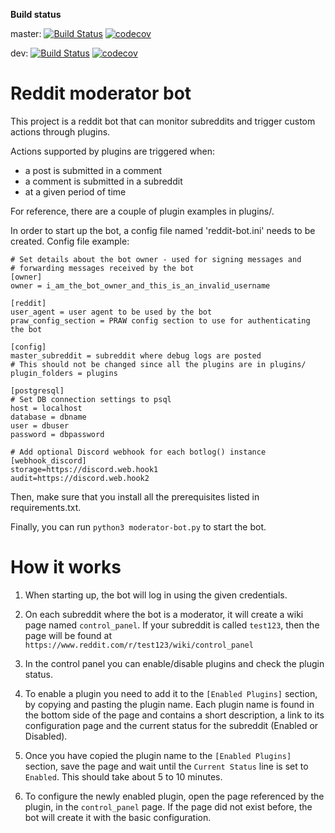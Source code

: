 **Build status**

master: [![Build Status](https://travis-ci.com/gc-plp/reddit-moderator-bot.svg?branch=master)](https://travis-ci.com/gc-plp/reddit-moderator-bot) [![codecov](https://codecov.io/gh/gc-plp/reddit-moderator-bot/branch/master/graph/badge.svg)](https://codecov.io/gh/gc-plp/reddit-moderator-bot)

dev: [![Build Status](https://travis-ci.com/gc-plp/reddit-moderator-bot.svg?branch=dev)](https://travis-ci.com/gc-plp/reddit-moderator-bot) [![codecov](https://codecov.io/gh/gc-plp/reddit-moderator-bot/branch/dev/graph/badge.svg)](https://codecov.io/gh/gc-plp/reddit-moderator-bot)

# Reddit moderator bot

This project is a reddit bot that can monitor subreddits and trigger custom actions through plugins.

Actions supported by plugins are triggered when:
  * a post is submitted in a comment
  * a comment is submitted in a subreddit
  * at a given period of time

For reference, there are a couple of plugin examples in plugins/.


In order to start up the bot, a config file named 'reddit-bot.ini' needs to be created.
Config file example:
```
# Set details about the bot owner - used for signing messages and
# forwarding messages received by the bot
[owner]
owner = i_am_the_bot_owner_and_this_is_an_invalid_username

[reddit]
user_agent = user agent to be used by the bot
praw_config_section = PRAW config section to use for authenticating the bot

[config]
master_subreddit = subreddit where debug logs are posted
# This should not be changed since all the plugins are in plugins/
plugin_folders = plugins

[postgresql]
# Set DB connection settings to psql
host = localhost
database = dbname
user = dbuser
password = dbpassword

# Add optional Discord webhook for each botlog() instance
[webhook_discord]
storage=https://discord.web.hook1
audit=https://discord.web.hook2
```
Then, make sure that you install all the prerequisites listed in requirements.txt.

Finally, you can run `python3 moderator-bot.py` to start the bot.

# How it works

1. When starting up, the bot will log in using the given credentials.

2. On each subreddit where the bot is a moderator, it will create a wiki page named `control_panel`. If your subreddit is called `test123`, then the page will be found at `https://www.reddit.com/r/test123/wiki/control_panel`

3. In the control panel you can enable/disable plugins and check the plugin status.

4. To enable a plugin you need to add it to the `[Enabled Plugins]` section, by copying and pasting the plugin name. Each plugin name is found in the bottom side of the page and contains a short description, a link to its configuration page and the current status for the subreddit (Enabled or Disabled).

5. Once you have copied the plugin name to the `[Enabled Plugins]` section, save the page and wait until the `Current Status` line is set to `Enabled`. This should take about 5 to 10 minutes.

6. To configure the newly enabled plugin, open the page referenced by the plugin, in the `control_panel` page. If the page did not exist before, the bot will create it with the basic configuration.
